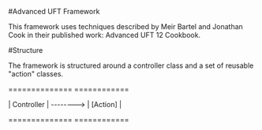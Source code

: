 #Advanced UFT Framework

This framework uses techniques described by Meir Bartel and Jonathan Cook in their published work: Advanced UFT 12 Cookbook.

#Structure

The framework is structured around a controller class and a set of reusable "action" classes.

==============           ============

| Controller | --------> | [Action] |

==============           ============
